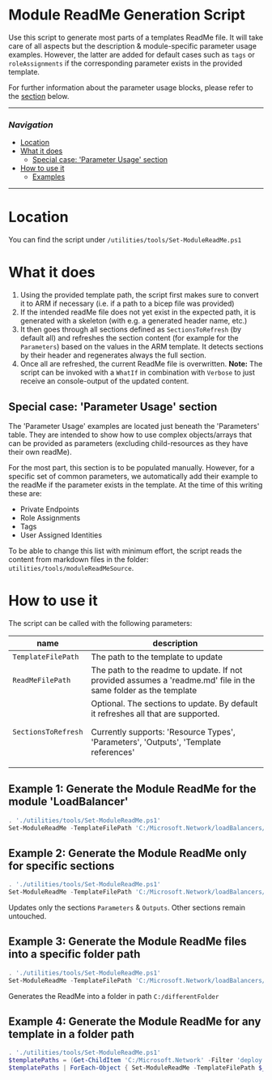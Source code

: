 # Module ReadMe Generation Script

Use this script to generate most parts of a templates ReadMe file. It will take care of all aspects but the description & module-specific parameter usage examples. However, the latter are added for default cases such as `tags` or `roleAssignments` if the corresponding parameter exists in the provided template.

For further information about the parameter usage blocks, please refer to the [section](#special-case-parameter-usage-section) below.

---

### _Navigation_

- [Location](#location)
- [What it does](#what-it-does)
  - [Special case: 'Parameter Usage' section](#special-case-parameter-usage-section)
- [How to use it](#how-to-use-it)
  - [Examples](#examples)

---
# Location

You can find the script under `/utilities/tools/Set-ModuleReadMe.ps1`

# What it does

1. Using the provided template path, the script first makes sure to convert it to ARM if necessary (i.e. if a path to a bicep file was provided)
1. If the intended readMe file does not yet exist in the expected path, it is generated with a skeleton (with e.g. a generated header name, etc.)
1. It then goes through all sections defined as `SectionsToRefresh` (by default all) and refreshes the section content (for example for the `Parameters`) based on the values in the ARM template. It detects sections by their header and regenerates always the full section.
1. Once all are refreshed, the current ReadMe file is overwritten. **Note:** The script can be invoked with a `WhatIf` in combination with `Verbose` to just receive an console-output of the updated content.

## Special case: 'Parameter Usage' section

The 'Parameter Usage' examples are located just beneath the 'Parameters' table. They are intended to show how to use complex objects/arrays that can be provided as parameters (excluding child-resources as they have their own readMe).

For the most part, this section is to be populated manually. However, for a specific set of common parameters, we automatically add their example to the readMe if the parameter exists in the template. At the time of this writing these are:
- Private Endpoints
- Role Assignments
- Tags
- User Assigned Identities

To be able to change this list with minimum effort, the script reads the content from markdown files in the folder: `utilities/tools/moduleReadMeSource`.

# How to use it

The script can be called with the following parameters:

| name | description |
|-|-|
| `TemplateFilePath` | The path to the template to update |
| `ReadMeFilePath` | The path to the readme to update. If not provided assumes a 'readme.md' file in the same folder as the template |
| `SectionsToRefresh` | Optional. The sections to update. By default it refreshes all that are supported. <p> Currently supports: 'Resource Types', 'Parameters', 'Outputs', 'Template references' |


## Example 1: Generate the Module ReadMe for the module 'LoadBalancer'
```powershell
. './utilities/tools/Set-ModuleReadMe.ps1'
Set-ModuleReadMe -TemplateFilePath 'C:/Microsoft.Network/loadBalancers/deploy.bicep'
```

## Example 2: Generate the Module ReadMe only for specific sections

```powershell
. './utilities/tools/Set-ModuleReadMe.ps1'
Set-ModuleReadMe -TemplateFilePath 'C:/Microsoft.Network/loadBalancers/deploy.bicep' -SectionsToRefresh @('Parameters', 'Outputs')
```
Updates only the sections `Parameters` & `Outputs`. Other sections remain untouched.

## Example 3: Generate the Module ReadMe files into a specific folder path

```powershell
. './utilities/tools/Set-ModuleReadMe.ps1'
Set-ModuleReadMe -TemplateFilePath 'C:/Microsoft.Network/loadBalancers/deploy.bicep' -ReadMeFilePath 'C:/differentFolder'
```
Generates the ReadMe into a folder in path `C:/differentFolder`

## Example 4: Generate the Module ReadMe for any template in a folder path
```powershell
. './utilities/tools/Set-ModuleReadMe.ps1'
$templatePaths = (Get-ChildItem 'C:/Microsoft.Network' -Filter 'deploy.bicep' -Recurse).FullName
$templatePaths | ForEach-Object { Set-ModuleReadMe -TemplateFilePath $_ }
```
